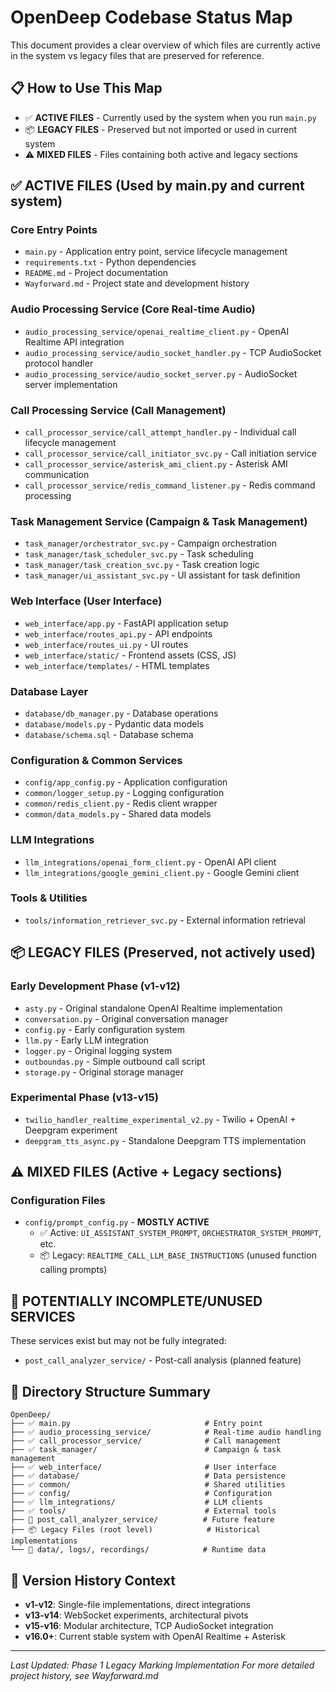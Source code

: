 # OpenDeep Codebase Status Map

This document provides a clear overview of which files are currently active in the system vs legacy files that are preserved for reference.

## 📋 How to Use This Map
- ✅ **ACTIVE FILES** - Currently used by the system when you run `main.py`
- 📦 **LEGACY FILES** - Preserved but not imported or used in current system
- ⚠️ **MIXED FILES** - Files containing both active and legacy sections

## ✅ ACTIVE FILES (Used by main.py and current system)

### Core Entry Points
- `main.py` - Application entry point, service lifecycle management
- `requirements.txt` - Python dependencies
- `README.md` - Project documentation  
- `Wayforward.md` - Project state and development history

### Audio Processing Service (Core Real-time Audio)
- `audio_processing_service/openai_realtime_client.py` - OpenAI Realtime API integration
- `audio_processing_service/audio_socket_handler.py` - TCP AudioSocket protocol handler
- `audio_processing_service/audio_socket_server.py` - AudioSocket server implementation

### Call Processing Service (Call Management)
- `call_processor_service/call_attempt_handler.py` - Individual call lifecycle management
- `call_processor_service/call_initiator_svc.py` - Call initiation service
- `call_processor_service/asterisk_ami_client.py` - Asterisk AMI communication
- `call_processor_service/redis_command_listener.py` - Redis command processing

### Task Management Service (Campaign & Task Management)
- `task_manager/orchestrator_svc.py` - Campaign orchestration
- `task_manager/task_scheduler_svc.py` - Task scheduling
- `task_manager/task_creation_svc.py` - Task creation logic
- `task_manager/ui_assistant_svc.py` - UI assistant for task definition

### Web Interface (User Interface)
- `web_interface/app.py` - FastAPI application setup
- `web_interface/routes_api.py` - API endpoints
- `web_interface/routes_ui.py` - UI routes
- `web_interface/static/` - Frontend assets (CSS, JS)
- `web_interface/templates/` - HTML templates

### Database Layer
- `database/db_manager.py` - Database operations
- `database/models.py` - Pydantic data models
- `database/schema.sql` - Database schema

### Configuration & Common Services
- `config/app_config.py` - Application configuration
- `common/logger_setup.py` - Logging configuration
- `common/redis_client.py` - Redis client wrapper
- `common/data_models.py` - Shared data models

### LLM Integrations
- `llm_integrations/openai_form_client.py` - OpenAI API client
- `llm_integrations/google_gemini_client.py` - Google Gemini client

### Tools & Utilities
- `tools/information_retriever_svc.py` - External information retrieval

## 📦 LEGACY FILES (Preserved, not actively used)

### Early Development Phase (v1-v12)
- `asty.py` - Original standalone OpenAI Realtime implementation
- `conversation.py` - Original conversation manager
- `config.py` - Early configuration system
- `llm.py` - Early LLM integration
- `logger.py` - Original logging system
- `outboundas.py` - Simple outbound call script
- `storage.py` - Original storage manager

### Experimental Phase (v13-v15)
- `twilio_handler_realtime_experimental_v2.py` - Twilio + OpenAI + Deepgram experiment
- `deepgram_tts_async.py` - Standalone Deepgram TTS implementation

## ⚠️ MIXED FILES (Active + Legacy sections)

### Configuration Files
- `config/prompt_config.py` - **MOSTLY ACTIVE**
  - ✅ Active: `UI_ASSISTANT_SYSTEM_PROMPT`, `ORCHESTRATOR_SYSTEM_PROMPT`, etc.
  - 📦 Legacy: `REALTIME_CALL_LLM_BASE_INSTRUCTIONS` (unused function calling prompts)

## 🚧 POTENTIALLY INCOMPLETE/UNUSED SERVICES

These services exist but may not be fully integrated:
- `post_call_analyzer_service/` - Post-call analysis (planned feature)

## 📁 Directory Structure Summary

```
OpenDeep/
├── ✅ main.py                              # Entry point
├── ✅ audio_processing_service/            # Real-time audio handling  
├── ✅ call_processor_service/              # Call management
├── ✅ task_manager/                        # Campaign & task management
├── ✅ web_interface/                       # User interface
├── ✅ database/                            # Data persistence
├── ✅ common/                              # Shared utilities
├── ✅ config/                              # Configuration
├── ✅ llm_integrations/                    # LLM clients
├── ✅ tools/                               # External tools
├── 🚧 post_call_analyzer_service/          # Future feature
├── 📦 Legacy Files (root level)            # Historical implementations
└── 📁 data/, logs/, recordings/            # Runtime data
```

## 🔄 Version History Context

- **v1-v12**: Single-file implementations, direct integrations
- **v13-v14**: WebSocket experiments, architectural pivots  
- **v15-v16**: Modular architecture, TCP AudioSocket integration
- **v16.0+**: Current stable system with OpenAI Realtime + Asterisk

---

*Last Updated: Phase 1 Legacy Marking Implementation*
*For more detailed project history, see Wayforward.md*